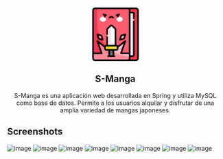 <p align="center">
  <img src="./icon.png" align="center" width="125">
</p>
<div align="center">
  <h2>S-Manga</h2>
  <p>S-Manga es una aplicación web desarrollada en Spring y utiliza MySQL como base de datos. Permite a los usuarios alquilar y disfrutar de una amplia variedad de mangas japoneses.</p>
</div>

## Screenshots

![image](https://github.com/NeiDenn/spring-smanga/assets/85379478/b2b5aae7-f8fc-4ffd-956e-2b40cf294301)
![image](https://github.com/NeiDenn/spring-smanga/assets/85379478/e36171cf-02b9-4f8d-aad7-e2ad346edfd1)
![image](https://github.com/NeiDenn/spring-smanga/assets/85379478/29ae1aba-5886-4bec-9489-b63142ea7b0e)
![image](https://github.com/NeiDenn/spring-smanga/assets/85379478/2972f297-fc0f-4c02-906f-cc206bb32aab)
![image](https://github.com/NeiDenn/spring-smanga/assets/85379478/bcb8b2f1-a002-40b9-809d-7b1ad8ca932f)
![image](https://github.com/NeiDenn/spring-smanga/assets/85379478/0497d2fd-acea-4395-8e93-a69cf8e384ac)
![image](https://github.com/NeiDenn/spring-smanga/assets/85379478/6d567cb4-8af3-4724-8972-4a74e3b508bc)
![image](https://github.com/NeiDenn/spring-smanga/assets/85379478/4fd384fd-ba87-4844-8926-645a26847950)


